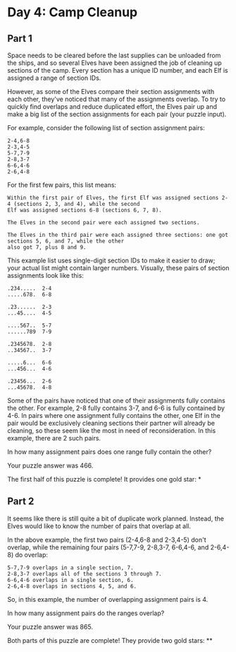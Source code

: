 # Day 4: Camp Cleanup

## Part 1

Space needs to be cleared before the last supplies can be unloaded from the ships, and so several Elves have been
assigned the job of cleaning up sections of the camp. Every section has a unique ID number, and each Elf is assigned
a range of section IDs.

However, as some of the Elves compare their section assignments with each other, they've noticed that many of the
assignments overlap. To try to quickly find overlaps and reduce duplicated effort, the Elves pair up and make a big
list of the section assignments for each pair (your puzzle input).

For example, consider the following list of section assignment pairs:

```
2-4,6-8
2-3,4-5
5-7,7-9
2-8,3-7
6-6,4-6
2-6,4-8
```

For the first few pairs, this list means:

    Within the first pair of Elves, the first Elf was assigned sections 2-4 (sections 2, 3, and 4), while the second 
    Elf was assigned sections 6-8 (sections 6, 7, 8).
    
    The Elves in the second pair were each assigned two sections.
    
    The Elves in the third pair were each assigned three sections: one got sections 5, 6, and 7, while the other 
    also got 7, plus 8 and 9.

This example list uses single-digit section IDs to make it easier to draw; your actual list might contain larger 
numbers. Visually, these pairs of section assignments look like this:

```
.234.....  2-4
.....678.  6-8

.23......  2-3
...45....  4-5

....567..  5-7
......789  7-9

.2345678.  2-8
..34567..  3-7

.....6...  6-6
...456...  4-6

.23456...  2-6
...45678.  4-8
```

Some of the pairs have noticed that one of their assignments fully contains the other. For example, 2-8 fully 
contains 3-7, and 6-6 is fully contained by 4-6. In pairs where one assignment fully contains the other, one Elf in 
the pair would be exclusively cleaning sections their partner will already be cleaning, so these seem like the most 
in need of reconsideration. In this example, there are 2 such pairs.

In how many assignment pairs does one range fully contain the other?

Your puzzle answer was 466.

The first half of this puzzle is complete! It provides one gold star: *

## Part 2

It seems like there is still quite a bit of duplicate work planned. Instead, the Elves would like to know the number of pairs that overlap at all.

In the above example, the first two pairs (2-4,6-8 and 2-3,4-5) don't overlap, while the remaining four pairs (5-7,7-9, 2-8,3-7, 6-6,4-6, and 2-6,4-8) do overlap:

    5-7,7-9 overlaps in a single section, 7.
    2-8,3-7 overlaps all of the sections 3 through 7.
    6-6,4-6 overlaps in a single section, 6.
    2-6,4-8 overlaps in sections 4, 5, and 6.

So, in this example, the number of overlapping assignment pairs is 4.

In how many assignment pairs do the ranges overlap?

Your puzzle answer was 865.

Both parts of this puzzle are complete! They provide two gold stars: **